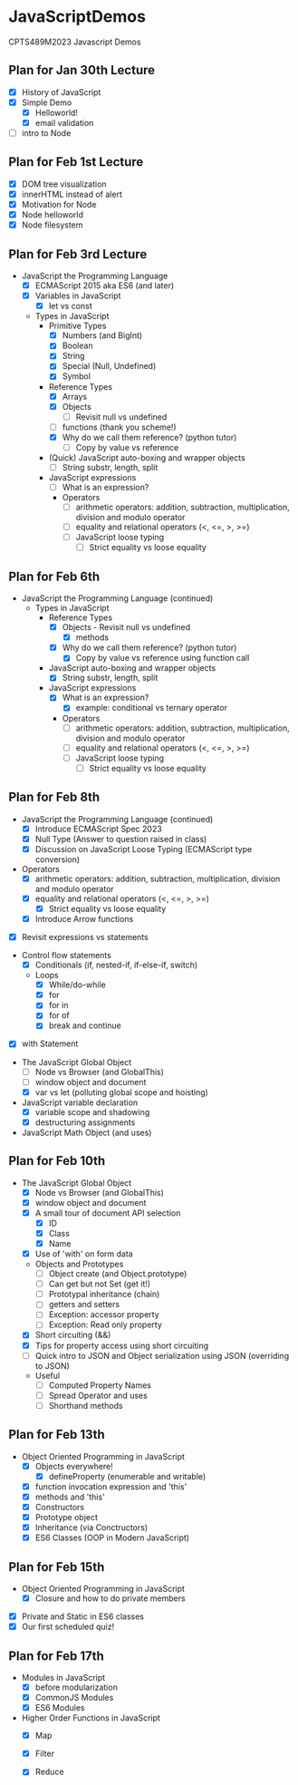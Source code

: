 # JavaScriptDemos
CPTS489M2023 Javascript Demos

## Plan for Jan 30th Lecture
- [x] History of JavaScript
- [x] Simple Demo
    - [x] Helloworld!
    - [x] email validation
- [ ] intro to Node

## Plan for Feb 1st Lecture
- [x] DOM tree visualization
- [x] innerHTML instead of alert
- [x] Motivation for Node
- [x] Node helloworld
- [x] Node filesystem

## Plan for Feb 3rd Lecture
- JavaScript the Programming Language
    - [x] ECMAScript 2015 aka ES6 (and later)
    - [x] Variables in JavaScript
        - [x] let vs const
    - Types in JavaScript
        - Primitive Types
            - [x] Numbers (and BigInt)
            - [x] Boolean
            - [x] String
            - [x] Special (Null, Undefined)
            - [x] Symbol
        - Reference Types
            - [x] Arrays
            - [x] Objects
                - [ ] Revisit null vs undefined
            - [ ] functions (thank you scheme!)
            - [x] Why do we call them reference? (python tutor)
                -  [ ] Copy by value vs reference
        - (Quick) JavaScript auto-boxing and wrapper objects
            - [ ] String substr, length, split
        - JavaScript expressions
            - [ ] What is an expression?
            - Operators
                - [ ] arithmetic operators: addition, subtraction, multiplication, division and modulo operator
                - [ ] equality and relational operators (<, <=, >, >=)
                - [ ] JavaScript loose typing
                    - [ ] Strict equality vs loose equality

## Plan for Feb 6th
- JavaScript the Programming Language (continued)
    - Types in JavaScript
        - Reference Types
            - [x] Objects - Revisit null vs undefined
                - [x] methods
            - [x] Why do we call them reference? (python tutor)
                -  [x] Copy by value vs reference using function call
        - JavaScript auto-boxing and wrapper objects
            - [x] String substr, length, split
        - JavaScript expressions
            - [x] What is an expression?
                - [x] example: conditional vs ternary operator
            - Operators
                - [ ] arithmetic operators: addition, subtraction, multiplication, division and modulo operator
                - [ ] equality and relational operators (<, <=, >, >=)
                - [ ] JavaScript loose typing
                    - [ ] Strict equality vs loose equality

## Plan for Feb 8th
- JavaScript the Programming Language (continued)
    - [x] Introduce ECMAScript Spec 2023
    - [x] Null Type (Answer to question raised in class)
    - [x] Discussion on JavaScript Loose Typing (ECMAScript type conversion)
- Operators
    - [x] arithmetic operators: addition, subtraction, multiplication, division and modulo operator
    - [x] equality and relational operators (<, <=, >, >=)
        - [x] Strict equality vs loose equality
    - [x] Introduce Arrow functions
- [x] Revisit expressions vs statements
- Control flow statements
    - [x] Conditionals (if, nested-if, if-else-if, switch)
    - Loops
        - [x] While/do-while
        - [x] for
        - [x] for in
        - [x] for of
        - [x] break and continue
- [x] with Statement
- The JavaScript Global Object
    - [ ] Node vs Browser (and GlobalThis)
    - [ ] window object and document
    - [X] var vs let (polluting global scope and hoisting)
- JavaScript variable declaration 
    - [x] variable scope and shadowing
    - [x] destructuring assignments
- JavaScript Math Object (and uses)

## Plan for Feb 10th
- The JavaScript Global Object
    - [x] Node vs Browser (and GlobalThis)
    - [x] window object and document
    - [x] A small tour of document API selection
        - [x] ID
        - [x] Class
        - [x] Name
    - [x] Use of 'with' on form data
    - Objects and Prototypes
        - [ ] Object create (and Object.prototype)
        - [ ] Can get but not Set (get it!)
        - [ ] Prototypal inheritance (chain)
        - [ ] getters and setters
        - [ ] Exception: accessor property
        - [ ] Exception: Read only property
    - [x] Short circuiting (&&)
    - [x] Tips for property access using short circuiting
    - [ ] Quick intro to JSON and Object serialization using JSON (overriding to JSON)
    - Useful
        - [ ] Computed Property Names
        - [ ] Spread Operator and uses
        - [ ] Shorthand methods

## Plan for Feb 13th
- Object Oriented Programming in JavaScript
    - [x] Objects everywhere!
        - [x] defineProperty (enumerable and writable)
    - [x] function invocation expression and 'this'
    - [x] methods and 'this'
    - [x] Constructors
    - [x] Prototype object
    - [x] Inheritance (via Conctructors)
    - [x] ES6 Classes (OOP in Modern JavaScript)

## Plan for Feb 15th
- Object Oriented Programming in JavaScript
    - [x] Closure and how to do private members
- [x] Private and Static in ES6 classes
- [x] Our first scheduled quiz!

## Plan for Feb 17th
- Modules in JavaScript
    - [x] before modularization
    - [x] CommonJS Modules
    - [x] ES6 Modules
- Higher Order Functions in JavaScript
    - [x] Map
    - [x] Filter
    - [x] Reduce



